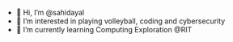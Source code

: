 - 👋 Hi, I’m @sahidayal
- 👀 I’m interested in playing volleyball, coding and cybersecurity
- 🌱 I’m currently learning Computing Exploration @RIT
<!---
sahidayal/sahidayal is a ✨ special ✨ repository because its `README.md` (this file) appears on your GitHub profile.
You can click the Preview link to take a look at your changes.
--->

